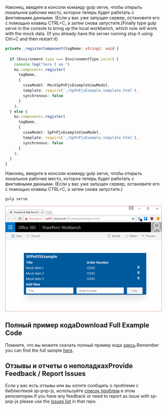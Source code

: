 <span data-ttu-id="9819f-p113">Наконец, введите в консоли команду gulp serve, чтобы открыть локальное рабочее место, которое теперь будет работать с фиктивными данными. (Если у вас уже запущен сервер, остановите его с помощью клавиш CTRL+C, а затем снова запустите.)</span><span class="sxs-lookup"><span data-stu-id="9819f-p113">Finally type gulp serve in the console to bring up the local workbench, which now will work with the mock data. (If you already have the server running stop it using Ctrl+C and then restart it)</span></span>

```TypeScript
private _registerComponent(tagName: string): void {

  if (Environment.type === EnvironmentType.Local) {
    console.log("here I am.")
    ko.components.register(
      tagName,
      {
        viewModel: MockSpPnPjsExampleViewModel,
        template: require('./SpPnPjsExample.template.html'),
        synchronous: false
      }
    );
  } else {
    ko.components.register(
      tagName,
      {
        viewModel: SpPnPjsExampleViewModel,
        template: require('./SpPnPjsExample.template.html'),
        synchronous: false
      }
    );
  }
}
```
Наконец, введите в консоли команду gulp serve, чтобы открыть локальное рабочее место, которое теперь будет работать с фиктивными данными. (Если у вас уже запущен сервер, остановите его с помощью клавиш CTRL+C, а затем снова запустите.)

```sh
gulp serve
```

![Проект, запущенный на локальном рабочем месте с фиктивными данными](../../../../images/sp-pnp-js-guide-with-mock-data.png)


## <a name="download-full-example-code"></a><span data-ttu-id="9819f-169">Полный пример кода</span><span class="sxs-lookup"><span data-stu-id="9819f-169">Download Full Example Code</span></span>

<span data-ttu-id="9819f-170">Помните, что вы можете скачать полный пример кода [здесь](https://github.com/SharePoint/sp-dev-fx-webparts/tree/master/samples/knockout-sp-pnp-js).</span><span class="sxs-lookup"><span data-stu-id="9819f-170">Remember you can find the full sample [here](https://github.com/SharePoint/sp-dev-fx-webparts/tree/master/samples/knockout-sp-pnp-js).</span></span>

## <a name="provide-feedback--report-issues"></a><span data-ttu-id="9819f-171">Отзывы и отчеты о неполадках</span><span class="sxs-lookup"><span data-stu-id="9819f-171">Provide Feedback / Report Issues</span></span>

<span data-ttu-id="9819f-172">Если у вас есть отзывы или вы хотите сообщить о проблеме с библиотекой sp-pnp-js, используйте [список проблем](https://github.com/SharePoint/PnP-JS-Core/issues) в этом репозитории.</span><span class="sxs-lookup"><span data-stu-id="9819f-172">If you have any feedback or need to report as issue with sp-pnp-js please use the [issues list](https://github.com/SharePoint/PnP-JS-Core/issues) in that repo.</span></span>
